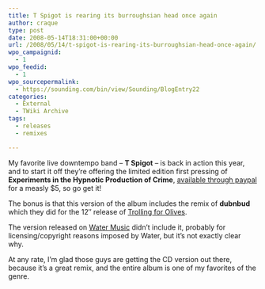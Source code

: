 ```yaml
---
title: T Spigot is rearing its burroughsian head once again
author: craque
type: post
date: 2008-05-14T18:31:00+00:00
url: /2008/05/14/t-spigot-is-rearing-its-burroughsian-head-once-again/
wpo_campaignid:
  - 1
wpo_feedid:
  - 1
wpo_sourcepermalink:
  - https://sounding.com/bin/view/Sounding/BlogEntry22
categories:
  - External
  - TWiki Archive
tags:
  - releases
  - remixes

---
```

My favorite live downtempo band – **T Spigot** – is back in action this year, and to start it off they&#8217;re offering the limited edition first pressing of **Experiments in the Hypnotic Production of Crime**, <a href="http://tspigot.net/?p=11" target="_blank">available through paypal</a> for a measly $5, so go get it!

The bonus is that this version of the album includes the remix of **dubnbud** which they did for the 12&#8243; release of <a href="http://www.discogs.com/release/907346" target="_blank">Trolling for Olives</a>.

The version released on <a href="http://www.discogs.com/release/171043" target="_blank">Water Music</a> didn&#8217;t include it, probably for licensing/copyright reasons imposed by Water, but it&#8217;s not exactly clear why.

At any rate, I&#8217;m glad those guys are getting the CD version out there, because it&#8217;s a great remix, and the entire album is one of my favorites of the genre.